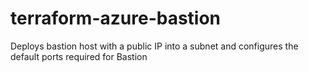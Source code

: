 # terraform-azure-bastion
Deploys bastion host with a public IP into a subnet and configures the default ports required for Bastion
